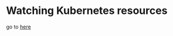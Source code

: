 # Watching Kubernetes resources

go to [here](https://book.kubebuilder.io/cronjob-tutorial/controller-implementation.html)